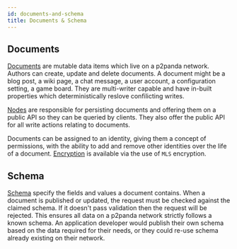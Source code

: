 ```yaml
---
id: documents-and-schema
title: Documents & Schema
---
```


## Documents

[Documents][documents] are mutable data items which live on a p2panda network. Authors can create, update and delete documents. A document might be a blog post, a wiki page, a chat message, a user account, a configuration setting, a game board. They are multi-writer capable and have in-built properties which deterministically reslove confilicting writes.

[Nodes][nodes] are responsible for persisting documents and offering them on a public API so they can be queried by clients. They also offer the public API for all write actions relating to documents.

Documents can be assigned to an identity, giving them a concept of permissions, with the ability to add and remove other identities over the life of a document. [Encryption][encryption] is available via the use of `MLS` encryption.

## Schema

[Schema][schemas] specify the fields and values a document contains. When a document is published or updated, the request must be checked against the claimed schema. If it doesn't pass validation then the request will be rejected. This ensures all data on a p2panda network strictly follows a known schema. An application developer would publish their own schema based on the data required for their needs, or they could re-use schema already existing on their network.

[documents]: /specification/data-types/documents
[schemas]: /specification/data-types/schemas
[nodes]: /specification/networking/clients-nodes
[encryption]: /specification/core-concepts/encryption
[permissions]: /specification/core-concepts/permissions
